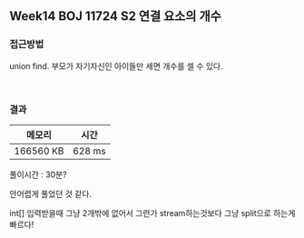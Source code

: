 ## Week14 BOJ 11724 S2 연결 요소의 개수

### 접근방법

union find.
부모가 자기자신인 아이들만 세면 개수를 셀 수 있다.


<br>

### 결과

|메모리|시간|
|:---:|:---:|
|166560 KB|628 ms|

풀이시간 : 30분?

안어렵게 풀었던 것 같다.

int[] 입력받을때 그냥 2개밖에 없어서 그런가 stream하는것보다 그냥 split으로 하는게 빠르다!
